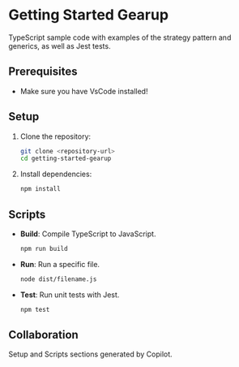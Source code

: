 # Getting Started Gearup

TypeScript sample code with examples of the strategy pattern and generics, as well as Jest tests.

## Prerequisites

- Make sure you have VsCode installed!

## Setup

1. Clone the repository:

   ```bash
   git clone <repository-url>
   cd getting-started-gearup
   ```

2. Install dependencies:
   ```bash
   npm install
   ```

## Scripts

- **Build**: Compile TypeScript to JavaScript.

  ```bash
  npm run build
  ```

- **Run**: Run a specific file.

  ```bash
  node dist/filename.js
  ```

- **Test**: Run unit tests with Jest.
  ```bash
  npm test
  ```

## Collaboration

Setup and Scripts sections generated by Copilot.
